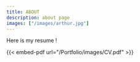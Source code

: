 ```yaml
---
title: ABOUT
description: about page
images: ["/images/arthur.jpg"]
---
```



Here is my resume !

{{< embed-pdf url="/Portfolio/images/CV.pdf" >}} 